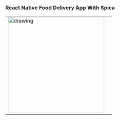 ### React Native Food Delivery App With Spica

<div style="text-align:center">
    <table>
        <tr>
            <td>
            <img src="https://firebasestorage.googleapis.com/v0/b/react-native-tutorial-b2a7d.appspot.com/o/food-delivery%2Ffood-delivery-1.gif?alt=media&token=444e1372-56b4-4410-ac09-062f8e081a3a" alt="drawing" width="300"/></td>
            <td>
        </tr>
    </table>
</div>
